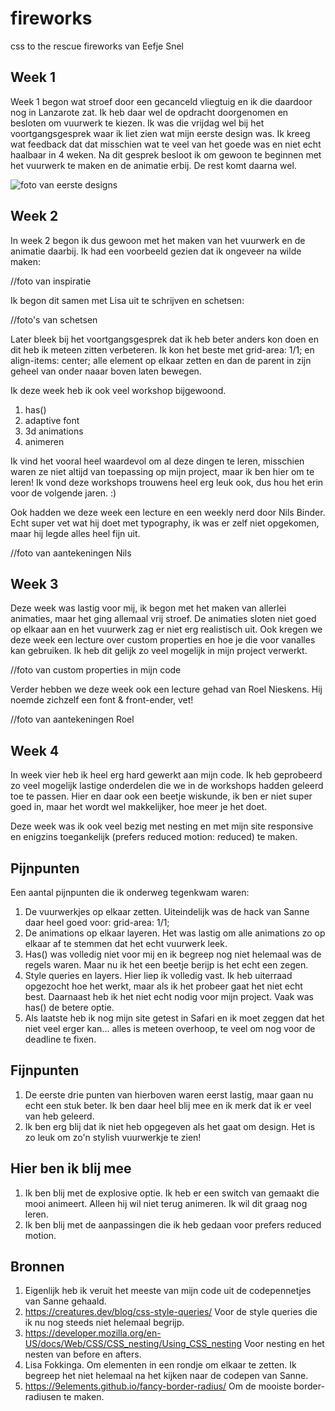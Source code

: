 # fireworks
css to the rescue fireworks van Eefje Snel

## Week 1
Week 1 begon wat stroef door een gecanceld vliegtuig en ik die daardoor nog in Lanzarote zat. Ik heb daar wel de opdracht doorgenomen en besloten om vuurwerk te kiezen.
Ik was die vrijdag wel bij het voortgangsgesprek waar ik liet zien wat mijn eerste design was. Ik kreeg wat feedback dat dat misschien wat te veel van het goede was en niet echt haalbaar in 4 weken. Na dit gesprek besloot ik om gewoon te beginnen met het vuurwerk te maken en de animatie erbij. De rest komt daarna wel.

![foto van eerste designs](codeRepositories/fireworks/images/eerste-schets.png)

## Week 2
In week 2 begon ik dus gewoon met het maken van het vuurwerk en de animatie daarbij. Ik had een voorbeeld gezien dat ik ongeveer na wilde maken:

//foto van inspiratie

Ik begon dit samen met Lisa uit te schrijven en schetsen:

//foto's van schetsen

Later bleek bij het voortgangsgesprek dat ik heb beter anders kon doen en dit heb ik meteen zitten verbeteren. Ik kon het beste met grid-area: 1/1; en align-items: center; alle element op elkaar zetten en dan de parent in zijn geheel van onder naaar boven laten bewegen.

Ik deze week heb ik ook veel workshop bijgewoond.

1. has()
2. adaptive font
3. 3d animations
4. animeren

Ik vind het vooral heel waardevol om al deze dingen te leren, misschien waren ze niet altijd van toepassing op mijn project, maar ik ben hier om te leren!
Ik vond deze workshops trouwens heel erg leuk ook, dus hou het erin voor de volgende jaren. :)

Ook hadden we deze week een lecture en een weekly nerd door Nils Binder. Echt super vet wat hij doet met typography, ik was er zelf niet opgekomen, maar hij legde alles heel fijn uit.

//foto van aantekeningen Nils

## Week 3
Deze week was lastig voor mij, ik begon met het maken van allerlei animaties, maar het ging allemaal vrij stroef. De animaties sloten niet goed op elkaar aan en het vuurwerk zag er niet erg realistisch uit. Ook kregen we deze week een lecture over custom properties en hoe je die voor vanalles kan gebruiken. Ik heb dit gelijk zo veel mogelijk in mijn project verwerkt.

//foto van custom properties in mijn code

Verder hebben we deze week ook een lecture gehad van Roel Nieskens. Hij noemde zichzelf een font & front-ender, vet!

//foto van aantekeningen Roel

## Week 4
In week vier heb ik heel erg hard gewerkt aan mijn code. Ik heb geprobeerd zo veel mogelijk lastige onderdelen die we in de workshops hadden geleerd toe te passen. Hier en daar ook een beetje wiskunde, ik ben er niet super goed in, maar het wordt wel makkelijker, hoe meer je het doet.

Deze week was ik ook veel bezig met nesting en met mijn site responsive en enigzins toegankelijk (prefers reduced motion: reduced) te maken.

## Pijnpunten
Een aantal pijnpunten die ik onderweg tegenkwam waren:
1. De vuurwerkjes op elkaar zetten. Uiteindelijk was de hack van Sanne daar heel goed voor: grid-area: 1/1;
2. De animations op elkaar layeren. Het was lastig om alle animations zo op elkaar af te stemmen dat het echt vuurwerk leek.
3. Has() was volledig niet voor mij en ik begreep nog niet helemaal was de regels waren. Maar nu ik het een beetje berijp is het echt een zegen.
4. Style queries en layers. Hier liep ik volledig vast. Ik heb uiterraad opgezocht hoe het werkt, maar als ik het probeer gaat het niet echt best. Daarnaast heb ik het niet echt nodig voor mijn project. Vaak was has() de betere optie.
5. Als laatste heb ik nog mijn site getest in Safari en ik moet zeggen dat het niet veel erger kan... alles is meteen overhoop, te veel om nog voor de deadline te fixen.

## Fijnpunten
1. De eerste drie punten van hierboven waren eerst lastig, maar gaan nu echt een stuk beter. Ik ben daar heel blij mee en ik merk dat ik er veel van heb geleerd.
2. Ik ben erg blij dat ik niet heb opgegeven als het gaat om design. Het is zo leuk om zo'n stylish vuurwerkje te zien!

## Hier ben ik blij mee
1. Ik ben blij met de explosive optie. Ik heb er een switch van gemaakt die mooi animeert. Alleen hij wil niet terug animeren. Ik wil dit graag nog leren.
1. Ik ben blij met de aanpassingen die ik heb gedaan voor prefers reduced motion.

## Bronnen
1. Eigenlijk heb ik veruit het meeste van mijn code uit de codepennetjes van Sanne gehaald.
2. https://creatures.dev/blog/css-style-queries/ Voor de style queries die ik nu nog steeds niet helemaal begrijp.
3. https://developer.mozilla.org/en-US/docs/Web/CSS/CSS_nesting/Using_CSS_nesting Voor nesting en het nesten van before en afters.
4. Lisa Fokkinga. Om elementen in een rondje om elkaar te zetten. Ik begreep het niet helemaal na het kijken naar de codepen van Sanne.
5. https://9elements.github.io/fancy-border-radius/ Om de mooiste border-radiusen te maken.

